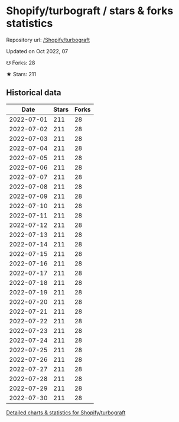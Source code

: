 # Shopify/turbograft / stars & forks statistics

Repository url: [/Shopify/turbograft](https://github.com/Shopify/turbograft)

Updated on Oct 2022, 07

☋ Forks: 28

★ Stars: 211

## Historical data
| Date | Stars | Forks |
|------|-------|-------|
| 2022-07-01 | 211 | 28 | 
| 2022-07-02 | 211 | 28 | 
| 2022-07-03 | 211 | 28 | 
| 2022-07-04 | 211 | 28 | 
| 2022-07-05 | 211 | 28 | 
| 2022-07-06 | 211 | 28 | 
| 2022-07-07 | 211 | 28 | 
| 2022-07-08 | 211 | 28 | 
| 2022-07-09 | 211 | 28 | 
| 2022-07-10 | 211 | 28 | 
| 2022-07-11 | 211 | 28 | 
| 2022-07-12 | 211 | 28 | 
| 2022-07-13 | 211 | 28 | 
| 2022-07-14 | 211 | 28 | 
| 2022-07-15 | 211 | 28 | 
| 2022-07-16 | 211 | 28 | 
| 2022-07-17 | 211 | 28 | 
| 2022-07-18 | 211 | 28 | 
| 2022-07-19 | 211 | 28 | 
| 2022-07-20 | 211 | 28 | 
| 2022-07-21 | 211 | 28 | 
| 2022-07-22 | 211 | 28 | 
| 2022-07-23 | 211 | 28 | 
| 2022-07-24 | 211 | 28 | 
| 2022-07-25 | 211 | 28 | 
| 2022-07-26 | 211 | 28 | 
| 2022-07-27 | 211 | 28 | 
| 2022-07-28 | 211 | 28 | 
| 2022-07-29 | 211 | 28 | 
| 2022-07-30 | 211 | 28 | 


[Detailed charts & statistics for Shopify/turbograft](https://reviewgithub.com/rep/Shopify/turbograft)

